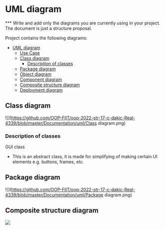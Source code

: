 # UML diagram

*** Write and add only the diagrams you are currently using in your project. The document is just a structure proposal.

Project contains the following diagrams:
<!-- @import "[TOC]" {cmd="toc" depthFrom=1 depthTo=6 orderedList=false} -->
<!-- code_chunk_output -->

- [UML diagram](#uml-diagram)
  - [Use Case](#use-case)
  - [Class diagram](#class-diagram)
    - [Description of classes](#description-of-classes)
  - [Package diagram](#package-diagram)
  - [Object diagram](#object-diagram)
  - [Component diagram](#component-diagram)
  - [Composite structure diagram](#composite-structure-diagram)
  - [Deployment diagram](#deployment-diagram)

<!-- /code_chunk_output -->

## Class diagram
![](https://github.com/OOP-FIIT/oop-2022-str-17-c-dakic-Real-4339/blob/master/Documentation/uml/Class diagram.png)

### Description of classes

GUI class
-	This is an abstract class, it is made for simplifying of making certain UI elements e.g. buttons, frames, etc.

## Package diagram
![](https://github.com/OOP-FIIT/oop-2022-str-17-c-dakic-Real-4339/blob/master/Documentation/uml/Package diagram.png)

## Composite structure diagram
![](https://github.com/OOP-FIIT/oop-2022-str-17-c-dakic-Real-4339/blob/master/Documentation/uml/umlet.png)
